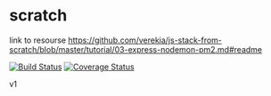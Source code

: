 # scratch

link to resourse https://github.com/verekia/js-stack-from-scratch/blob/master/tutorial/03-express-nodemon-pm2.md#readme

[![Build Status](https://img.shields.io/travis/bacha1991/scratch.svg?style=flat-square)](https://travis-ci.org/bacha1991/scratch)
[![Coverage Status](https://img.shields.io/coveralls/bacha1991/scratch.svg?style=flat-square)](https://coveralls.io/github/bacha1991/scratch?branch=master)


v1